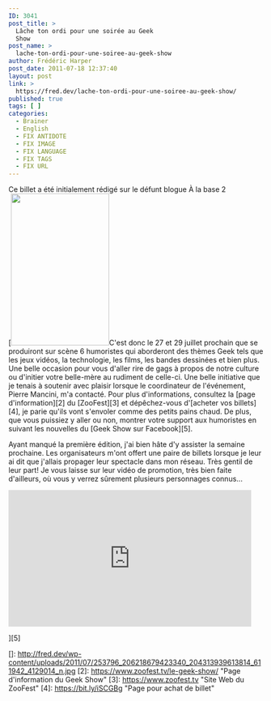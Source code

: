 ```yaml
---
ID: 3041
post_title: >
  Lâche ton ordi pour une soirée au Geek
  Show
post_name: >
  lache-ton-ordi-pour-une-soiree-au-geek-show
author: Frédéric Harper
post_date: 2011-07-18 12:37:40
layout: post
link: >
  https://fred.dev/lache-ton-ordi-pour-une-soiree-au-geek-show/
published: true
tags: [ ]
categories:
  - Brainer
  - English
  - FIX ANTIDOTE
  - FIX IMAGE
  - FIX LANGUAGE
  - FIX TAGS
  - FIX URL
---
```

<div id="deadblog">
  Ce billet a été initialement rédigé sur le défunt blogue À la base 2
</div>[<img title="253796_206218679423340_204313939613814_611942_4129014_n" src="http://fred.dev/wp-content/uploads/2011/07/253796_206218679423340_204313939613814_611942_4129014_n.jpg" alt="" width="194" height="300" />C'est donc le 27 et 29 juillet prochain que se produiront sur scène 6 humoristes qui aborderont des thèmes Geek tels que les jeux vidéos, la technologie, les films, les bandes dessinées et bien plus. Une belle occasion pour vous d'aller rire de gags à propos de notre culture ou d'initier votre belle-mère au rudiment de celle-ci.
Une belle initiative que je tenais à soutenir avec plaisir lorsque le coordinateur de l'événement, Pierre Mancini, m'a contacté. Pour plus d'informations, consultez la [page d'information][2] du [ZooFest][3] et dépêchez-vous d'[acheter vos billets][4], je parie qu'ils vont s'envoler comme des petits pains chaud. De plus, que vous puissiez y aller ou non, montrer votre support aux humoristes en suivant les nouvelles du [Geek Show sur Facebook][5].

Ayant manqué la première édition, j'ai bien hâte d'y assister la semaine prochaine. Les organisateurs m'ont offert une paire de billets lorsque je leur ai dit que j'allais propager leur spectacle dans mon réseau. Très gentil de leur part! Je vous laisse sur leur vidéo de promotion, très bien faite d'ailleurs, où vous y verrez sûrement plusieurs personnages connus...

<p style="text-align:center">
  <div class="embed video YouTube">
    <iframe width="480" height="270" src="https://www.youtube.com/embed/5PFMlZqAuX8?feature=oembed" frameborder="0" allowfullscreen></iframe>
  </div>
</p>][5]

 []: http://fred.dev/wp-content/uploads/2011/07/253796_206218679423340_204313939613814_611942_4129014_n.jpg
 [2]: https://www.zoofest.tv/le-geek-show/ "Page d'information du Geek Show"
 [3]: https://www.zoofest.tv "Site Web du ZooFest"
 [4]: https://bit.ly/iSCGBg "Page pour achat de billet"